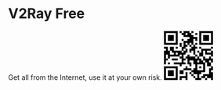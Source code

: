 # V2Ray Free
Get all from the Internet, use it at your own risk. ![QRCode](https://github.com/neoxush/v2/blob/main/QRCode.png)
